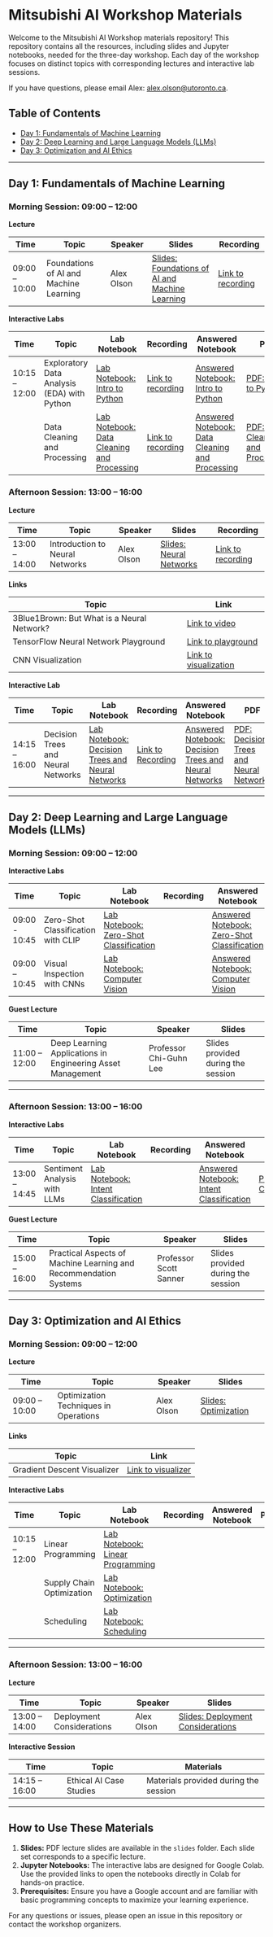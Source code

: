 # Mitsubishi AI Workshop Materials

Welcome to the Mitsubishi AI Workshop materials repository! This repository contains all the resources, including slides and Jupyter notebooks, needed for the three-day workshop. Each day of the workshop focuses on distinct topics with corresponding lectures and interactive lab sessions.

If you have questions, please email Alex: [alex.olson@utoronto.ca](mailto:alex.olson@utoronto.ca).

## Table of Contents

- [Day 1: Fundamentals of Machine Learning](#day-1-fundamentals-of-machine-learning)
- [Day 2: Deep Learning and Large Language Models (LLMs)](#day-2-deep-learning-and-large-language-models-llms)
- [Day 3: Optimization and AI Ethics](#day-3-optimization-and-ai-ethics)

---

## Day 1: Fundamentals of Machine Learning

### Morning Session: 09:00 – 12:00

**Lecture**

| Time          | Topic | Speaker      | Slides | Recording |
|---------------|-------|--------------|--------|-----------|
| 09:00 – 10:00 | Foundations of AI and Machine Learning | Alex Olson   | [Slides: Foundations of AI and Machine Learning](https://github.com/CARTE-Toronto/mitsubishi-workshop/blob/main/slides/Day%201%20Lecture%201%20Foundations%20of%20AI%20and%20Machine%20Learning.pdf) | [Link to recording](https://utoronto-my.sharepoint.com/:v:/g/personal/alex_olson_utoronto_ca/EfmzTUjRZ8ZMvuLlVffHixYB1kCF3SGAuW1J6GB9S9W0sQ?nav=eyJyZWZlcnJhbEluZm8iOnsicmVmZXJyYWxBcHAiOiJTdHJlYW1XZWJBcHAiLCJyZWZlcnJhbFZpZXciOiJTaGFyZURpYWxvZy1MaW5rIiwicmVmZXJyYWxBcHBQbGF0Zm9ybSI6IldlYiIsInJlZmVycmFsTW9kZSI6InZpZXcifX0%3D&e=E0ijcQ) |

**Interactive Labs**

| Time          | Topic | Lab Notebook | Recording | Answered Notebook                                                                                                                                                               | PDF |
|---------------|-------|--------------|------------|---------------------------------------------------------------------------------------------------------------------------------------------------------------------------------|-----|
| 10:15 – 12:00 | Exploratory Data Analysis (EDA) with Python | [Lab Notebook: Intro to Python](https://colab.research.google.com/github/CARTE-Toronto/mitsubishi-workshop/blob/main/labs/lab_1_0_intro_to_python.ipynb) | [Link to recording](https://utoronto-my.sharepoint.com/:v:/g/personal/alex_olson_utoronto_ca/Eeba8mrRVAhOiMVsYwOKoaMBB8PS2o24Sv3tdwE91kciSA?e=dBu9n7&nav=eyJyZWZlcnJhbEluZm8iOnsicmVmZXJyYWxBcHAiOiJTdHJlYW1XZWJBcHAiLCJyZWZlcnJhbFZpZXciOiJTaGFyZURpYWxvZy1MaW5rIiwicmVmZXJyYWxBcHBQbGF0Zm9ybSI6IldlYiIsInJlZmVycmFsTW9kZSI6InZpZXcifX0%3D) | [Answered Notebook: Intro to Python](https://colab.research.google.com/github/CARTE-Toronto/mitsubishi-workshop/blob/main/labs_answered/lab_1_0_intro_to_python_answered.ipynb) | [PDF: Intro to Python](https://github.com/CARTE-Toronto/mitsubishi-workshop/blob/main/labs_answered/lab_1_0_intro_to_python_answered.pdf) |
|  | Data Cleaning and Processing | [Lab Notebook: Data Cleaning and Processing](https://colab.research.google.com/github/CARTE-Toronto/mitsubishi-workshop/blob/main/labs/lab_1_1_data_cleaning_and_processing.ipynb) | [Link to recording](https://utoronto-my.sharepoint.com/:v:/g/personal/alex_olson_utoronto_ca/Eeba8mrRVAhOiMVsYwOKoaMBB8PS2o24Sv3tdwE91kciSA?e=dBu9n7&nav=eyJyZWZlcnJhbEluZm8iOnsicmVmZXJyYWxBcHAiOiJTdHJlYW1XZWJBcHAiLCJyZWZlcnJhbFZpZXciOiJTaGFyZURpYWxvZy1MaW5rIiwicmVmZXJyYWxBcHBQbGF0Zm9ybSI6IldlYiIsInJlZmVycmFsTW9kZSI6InZpZXcifX0%3D) | [Answered Notebook: Data Cleaning and Processing](https://colab.research.google.com/github/CARTE-Toronto/mitsubishi-workshop/blob/main/labs_answered/lab_1_1_data_cleaning_and_processing_answered.ipynb) | [PDF: Data Cleaning and Processing](https://github.com/CARTE-Toronto/mitsubishi-workshop/blob/main/labs_answered/lab_1_1_data_cleaning_and_processing_answered.pdf) |


### Afternoon Session: 13:00 – 16:00

**Lecture**

| Time          | Topic | Speaker      | Slides | Recording                                                                                                                                                                                                                                                                                                                                    |
|---------------|-------|--------------|--------|----------------------------------------------------------------------------------------------------------------------------------------------------------------------------------------------------------------------------------------------------------------------------------------------------------------------------------------------|
| 13:00 – 14:00 | Introduction to Neural Networks | Alex Olson   | [Slides: Neural Networks](https://github.com/CARTE-Toronto/mitsubishi-workshop/blob/main/slides/Day%201%20Lecture%202%20Neural%20Networks.pdf) | [Link to recording](https://utoronto-my.sharepoint.com/:v:/g/personal/alex_olson_utoronto_ca/ETX-Z8QC1utMrvGXWQDm0joBlWYc_vytaB1e4V0qUCE9Pg?nav=eyJyZWZlcnJhbEluZm8iOnsicmVmZXJyYWxBcHAiOiJTdHJlYW1XZWJBcHAiLCJyZWZlcnJhbFZpZXciOiJTaGFyZURpYWxvZy1MaW5rIiwicmVmZXJyYWxBcHBQbGF0Zm9ybSI6IldlYiIsInJlZmVycmFsTW9kZSI6InZpZXcifX0%3D&e=fnWloR) |

**Links**

| Topic | Link |
|-------|------|
| 3Blue1Brown: But What is a Neural Network? | [Link to video](https://www.youtube.com/watch?v=aircAruvnKk&pp=ygUaM2JsdWUxYnJvd24gbmV1cmFsIG5ldHdvcms%3D) |
| TensorFlow Neural Network Playground | [Link to playground](https://playground.tensorflow.org) |
| CNN Visualization | [Link to visualization](https://adamharley.com/nn_vis/cnn/2d.html) |

**Interactive Lab**

| Time          | Topic | Lab Notebook | Recording                                                                                                                                                                                                                                                                                                                                    | Answered Notebook                                                                                                                                                               | PDF |
|---------------|-------|--------------|----------------------------------------------------------------------------------------------------------------------------------------------------------------------------------------------------------------------------------------------------------------------------------------------------------------------------------------------|---------------------------------------------------------------------------------------------------------------------------------------------------------------------------------|-----|
| 14:15 – 16:00 | Decision Trees and Neural Networks | [Lab Notebook: Decision Trees and Neural Networks](https://colab.research.google.com/github/CARTE-Toronto/mitsubishi-workshop/blob/main/labs/lab_1_2_decision_trees_and_neural_networks.ipynb) | [Link to Recording](https://utoronto-my.sharepoint.com/:v:/g/personal/alex_olson_utoronto_ca/Eejd8x0K52ROpkuOtgblsUEBeaNzmO7PqbzXA5TbzxeWYA?nav=eyJyZWZlcnJhbEluZm8iOnsicmVmZXJyYWxBcHAiOiJTdHJlYW1XZWJBcHAiLCJyZWZlcnJhbFZpZXciOiJTaGFyZURpYWxvZy1MaW5rIiwicmVmZXJyYWxBcHBQbGF0Zm9ybSI6IldlYiIsInJlZmVycmFsTW9kZSI6InZpZXcifX0%3D&e=U5Vzk5) | [Answered Notebook: Decision Trees and Neural Networks](https://colab.research.google.com/github/CARTE-Toronto/mitsubishi-workshop/blob/main/labs_answered/lab_1_2_decision_trees_and_neural_networks_answered.ipynb) | [PDF: Decision Trees and Neural Networks](https://github.com/CARTE-Toronto/mitsubishi-workshop/blob/main/labs_answered/lab_1_2_decision_trees_and_neural_networks_answered.pdf) |

---

## Day 2: Deep Learning and Large Language Models (LLMs)

### Morning Session: 09:00 – 12:00

**Interactive Labs**

| Time          | Topic                            | Lab Notebook                                                                                                                                        | Recording | Answered Notebook                                                                                                                                                                   | PDF                                                                                                                                                           |
|---------------|----------------------------------|----------------------------------------------------------------------------------------------------------------------------------------------------|-----------|-------------------------------------------------------------------------------------------------------------------------------------------------------------------------------------|---------------------------------------------------------------------------------------------------------------------------------------------------------------|
| 09:00 - 10:45 | Zero-Shot Classification with CLIP | [Lab Notebook: Zero-Shot Classification](https://colab.research.google.com/github/CARTE-Toronto/mitsubishi-workshop/blob/main/labs/lab_2_0_zero_shot_classification.ipynb) |           | [Answered Notebook: Zero-Shot Classification](https://colab.research.google.com/github/CARTE-Toronto/mitsubishi-workshop/blob/main/labs_answered/lab_2_0_zero_shot_classification_answered.ipynb) | [PDF: Zero-Shot Classification](https://github.com/CARTE-Toronto/mitsubishi-workshop/blob/main/labs_answered/lab_2_0_zero_shot_classification_answered.pdf) |
| 09:00 – 10:45 | Visual Inspection with CNNs      | [Lab Notebook: Computer Vision](https://colab.research.google.com/github/CARTE-Toronto/mitsubishi-workshop/blob/main/labs/lab_2_1_computer_vision.ipynb) |            | [Answered Notebook: Computer Vision](https://colab.research.google.com/github/CARTE-Toronto/mitsubishi-workshop/blob/main/labs_answered/lab_2_1_computer_vision_answered.ipynb) | [PDF: Computer Vision](https://github.com/CARTE-Toronto/mitsubishi-workshop/blob/main/labs_answered/lab_2_1_computer_vision_answered.pdf) |

**Guest Lecture**

| Time         | Topic                                       | Speaker                | Slides                                                                                                                                                                            |
|--------------|---------------------------------------------|------------------------|----------------------------------------------------------------------------------------------------------------------------------------------------------------------------------|
| 11:00 – 12:00 | Deep Learning Applications in Engineering Asset Management | Professor Chi-Guhn Lee | Slides provided during the session                                                                                                                                              |

---

### Afternoon Session: 13:00 – 16:00

**Interactive Labs**

| Time          | Topic                        | Lab Notebook                                                                                                                                             | Recording | Answered Notebook | PDF |
|---------------|------------------------------|---------------------------------------------------------------------------------------------------------------------------------------------------------|-----------|-------------------|-----|
| 13:00 – 14:45 | Sentiment Analysis with LLMs | [Lab Notebook: Intent Classification](https://colab.research.google.com/github/CARTE-Toronto/mitsubishi-workshop/blob/main/labs/lab_2_2_intent_classification.ipynb) |           | [Answered Notebook: Intent Classification](https://colab.research.google.com/github/CARTE-Toronto/mitsubishi-workshop/blob/main/labs_answered/lab_2_2_intent_classification_answered.ipynb) | [PDF: Intent Classification](https://github.com/CARTE-Toronto/mitsubishi-workshop/blob/main/labs_answered/lab_2_2_intent_classification_answered.pdf) |

**Guest Lecture**

| Time         | Topic                                   | Speaker                | Slides                                                                                                                                          |
|--------------|-----------------------------------------|------------------------|------------------------------------------------------------------------------------------------------------------------------------------------|
| 15:00 – 16:00 | Practical Aspects of Machine Learning and Recommendation Systems | Professor Scott Sanner | Slides provided during the session                                                                                                            |

---

## Day 3: Optimization and AI Ethics

### Morning Session: 09:00 – 12:00

**Lecture**

| Time          | Topic                         | Speaker         | Slides                                                                                                                                                                    |
|---------------|-------------------------------|-----------------|------------------------------------------------------------------------------------------------------------------------------------------------------------------------|
| 09:00 – 10:00 | Optimization Techniques in Operations | Alex Olson      | [Slides: Optimization](https://github.com/CARTE-Toronto/mitsubishi-workshop/blob/main/slides/Day%203%20Lecture%201%20Optimization.pdf)                                  |

**Links**

| Topic | Link |
|-------|------|
| Gradient Descent Visualizer | [Link to visualizer](https://uclaacm.github.io/gradient-descent-visualiser/#playground) |

**Interactive Labs**

| Time | Topic                         | Lab Notebook                                                                                                                                            | Recording | Answered Notebook | PDF |
|------|-------------------------------|--------------------------------------------------------------------------------------------------------------------------------------------------------|-----------|-------------------|-----|
| 10:15 – 12:00 | Linear Programming | [Lab Notebook: Linear Programming](https://colab.research.google.com/github/CARTE-Toronto/mitsubishi-workshop/blob/main/labs/lab_3_0_linear_programming.ipynb) |           | | |
|      | Supply Chain Optimization     | [Lab Notebook: Optimization](https://colab.research.google.com/github/CARTE-Toronto/mitsubishi-workshop/blob/main/labs/lab_3_1a_optimization.ipynb)       |           |                   |     |
|      | Scheduling                    | [Lab Notebook: Scheduling](https://colab.research.google.com/github/CARTE-Toronto/mitsubishi-workshop/blob/main/labs/lab_3_1b_scheduling.ipynb)          |           |                   |     |

---

### Afternoon Session: 13:00 – 16:00

**Lecture**

| Time          | Topic                     | Speaker         | Slides                               |
|---------------|---------------------------|-----------------|--------------------------------------|
| 13:00 – 14:00 | Deployment Considerations | Alex Olson      | [Slides: Deployment Considerations](https://github.com/CARTE-Toronto/mitsubishi-workshop/blob/main/slides/Day%203%20Lecture%202%20Deployment%20Considerations.pdf) |

**Interactive Session**

| Time          | Topic                      | Materials                                                                                                   |
|---------------|----------------------------|------------------------------------------------------------------------------------------------------------|
| 14:15 – 16:00 | Ethical AI Case Studies   | Materials provided during the session                                                                      |

---

## How to Use These Materials

1. **Slides:** PDF lecture slides are available in the `slides` folder. Each slide set corresponds to a specific lecture.
2. **Jupyter Notebooks:** The interactive labs are designed for Google Colab. Use the provided links to open the notebooks directly in Colab for hands-on practice.
3. **Prerequisites:** Ensure you have a Google account and are familiar with basic programming concepts to maximize your learning experience.

For any questions or issues, please open an issue in this repository or contact the workshop organizers.
